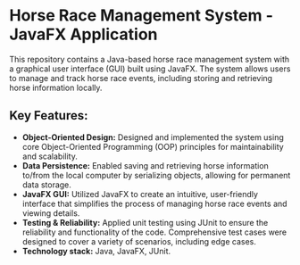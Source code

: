 <h1>Horse Race Management System - JavaFX Application</h1>

<p>This repository contains a Java-based horse race management system with a graphical user interface (GUI) built using JavaFX. The system allows users to manage and track horse race events, including storing and retrieving horse information locally.</p>

<h2>Key Features:</h2>
<ul>
    <li><strong>Object-Oriented Design:</strong> Designed and implemented the system using core Object-Oriented Programming (OOP) principles for maintainability and scalability.</li>
    <li><strong>Data Persistence:</strong> Enabled saving and retrieving horse information to/from the local computer by serializing objects, allowing for permanent data storage.</li>
    <li><strong>JavaFX GUI:</strong> Utilized JavaFX to create an intuitive, user-friendly interface that simplifies the process of managing horse race events and viewing details.</li>
    <li><strong>Testing & Reliability:</strong> Applied unit testing using JUnit to ensure the reliability and functionality of the code. Comprehensive test cases were designed to cover a variety of scenarios, including edge cases.</li>
    <li><strong>Technology stack:</strong> Java, JavaFX, JUnit.</li>
</ul>


